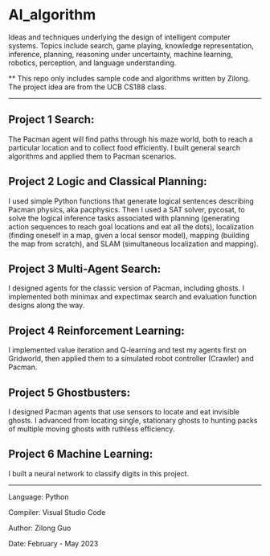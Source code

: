 # AI_algorithm
Ideas and techniques underlying the design of intelligent computer systems. Topics include search, game playing, knowledge representation, inference, planning, reasoning under uncertainty, machine learning, robotics, perception, and language understanding.

** This repo only includes sample code and algorithms written by Zilong. The project idea are from the UCB CS188 class.

---

## Project 1 Search:
The Pacman agent will find paths through his maze world, both to reach a particular location and to collect food efficiently. I built general search algorithms and applied them to Pacman scenarios.

## Project 2 Logic and Classical Planning:
I used simple Python functions that generate logical sentences describing Pacman physics, aka pacphysics. Then I used a SAT solver, pycosat, to solve the logical inference tasks associated with planning (generating action sequences to reach goal locations and eat all the dots), localization (finding oneself in a map, given a local sensor model), mapping (building the map from scratch), and SLAM (simultaneous localization and mapping).

## Project 3 Multi-Agent Search:
I designed agents for the classic version of Pacman, including ghosts. I implemented both minimax and expectimax search and evaluation function designs along the way.

## Project 4 Reinforcement Learning:
I implemented value iteration and Q-learning and test my agents first on Gridworld, then applied them to a simulated robot controller (Crawler) and Pacman.

## Project 5 Ghostbusters:
I designed Pacman agents that use sensors to locate and eat invisible ghosts. I advanced from locating single, stationary ghosts to hunting packs of multiple moving ghosts with ruthless efficiency.

## Project 6 Machine Learning:
I built a neural network to classify digits in this project.

---

Language: Python

Compiler: Visual Studio Code

Author: Zilong Guo

Date: February - May 2023
